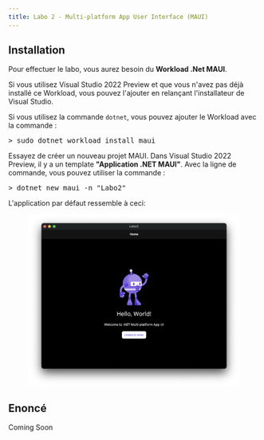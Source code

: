 ```yaml
---
title: Labo 2 - Multi-platform App User Interface (MAUI)
---
```


## Installation

Pour effectuer le labo, vous aurez besoin du **Workload .Net MAUI**.

Si vous utilisez Visual Studio 2022 Preview et que vous n'avez pas déjà installé ce Workload, vous pouvez l'ajouter en relançant l'installateur de Visual Studio.

Si vous utilisez la commande `dotnet`, vous pouvez ajouter le Workload avec la commande :

<pre class="terminal">
> sudo dotnet workload install maui
</pre>

Essayez de créer un nouveau projet MAUI. Dans Visual Studio 2022 Preview, il y a un template **"Application .NET MAUI"**. Avec la ligne de commande, vous pouvez utiliser la commande :

<pre class="terminal">
> dotnet new maui -n "Labo2"
</pre>

L'application par défaut ressemble à ceci:

<figure>
    <img src="./MAUI_default.png">
</figure>




## Enoncé

Coming Soon

